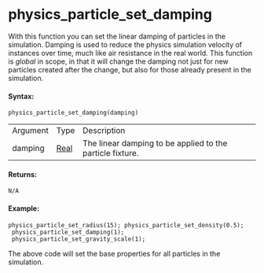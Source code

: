 # physics_particle_set_damping

With this function you can set the linear damping of particles in the
simulation. Damping is used to reduce the physics simulation velocity of
instances over time, much like air resistance in the real world. This
function is *global* in scope, in that it will change the damping not
just for new particles created after the change, but also for those
already present in the simulation.

#### Syntax:

``` gml
physics_particle_set_damping(damping)
```

|          |                                                                         |                                                           |
|----------|-------------------------------------------------------------------------|-----------------------------------------------------------|
| Argument | Type                                                                    | Description                                               |
| damping  |  [Real](../../../../../GameMaker_Language/GML_Overview/Data_Types)  | The linear damping to be applied to the particle fixture. |

#### Returns:

``` gml
N/A
```

#### Example:

``` gml
physics_particle_set_radius(15); physics_particle_set_density(0.5);
 physics_particle_set_damping(1);
 physics_particle_set_gravity_scale(1);
```

The above code will set the base properties for all particles in the
simulation.
